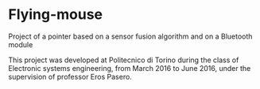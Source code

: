# Flying-mouse
Project of a pointer based on a sensor fusion algorithm and on a Bluetooth module

This project was developed at Politecnico di Torino during the class of Electronic systems engineering, from March 2016 to June 2016, under the supervision of professor Eros Pasero.
